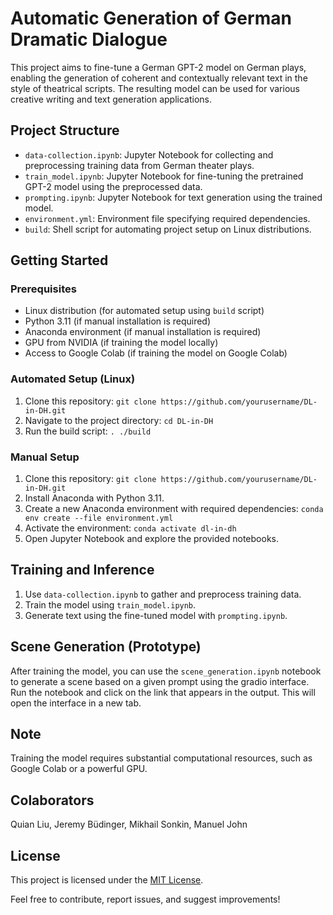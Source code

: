 # Automatic Generation of German Dramatic Dialogue

This project aims to fine-tune a German GPT-2 model on German plays, enabling the generation of coherent and contextually relevant text in the style of theatrical scripts. The resulting model can be used for various creative writing and text generation applications.

## Project Structure

- `data-collection.ipynb`: Jupyter Notebook for collecting and preprocessing training data from German theater plays.
- `train_model.ipynb`: Jupyter Notebook for fine-tuning the pretrained GPT-2 model using the preprocessed data.
- `prompting.ipynb`: Jupyter Notebook for text generation using the trained model.
- `environment.yml`: Environment file specifying required dependencies.
- `build`: Shell script for automating project setup on Linux distributions.

## Getting Started

### Prerequisites

- Linux distribution (for automated setup using `build` script)
- Python 3.11 (if manual installation is required)
- Anaconda environment (if manual installation is required)
- GPU from NVIDIA (if training the model locally)
- Access to Google Colab (if training the model on Google Colab)

### Automated Setup (Linux)

1. Clone this repository: `git clone https://github.com/yourusername/DL-in-DH.git`
2. Navigate to the project directory: `cd DL-in-DH`
3. Run the build script: `. ./build`

### Manual Setup

1. Clone this repository: `git clone https://github.com/yourusername/DL-in-DH.git`
2. Install Anaconda with Python 3.11.
3. Create a new Anaconda environment with required dependencies: `conda env create --file environment.yml`
4. Activate the environment: `conda activate dl-in-dh`
6. Open Jupyter Notebook and explore the provided notebooks.

## Training and Inference

1. Use `data-collection.ipynb` to gather and preprocess training data.
2. Train the model using `train_model.ipynb`.
3. Generate text using the fine-tuned model with `prompting.ipynb`.

## Scene Generation (Prototype)

After training the model, you can use the `scene_generation.ipynb` notebook to generate a scene based on a given prompt using the gradio interface. Run the notebook and click on the link that appears in the output. This will open the interface in a new tab. 

## Note

Training the model requires substantial computational resources, such as Google Colab or a powerful GPU.

## Colaborators

Quian Liu,
Jeremy Büdinger,
Mikhail Sonkin,
Manuel John

## License

This project is licensed under the [MIT License](LICENSE).

Feel free to contribute, report issues, and suggest improvements!
